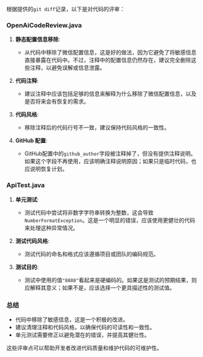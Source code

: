 根据提供的`git diff`记录，以下是对代码的评审：

### OpenAiCodeReview.java

1. **静态配置信息移除**:
   - 从代码中移除了微信配置信息，这是好的做法，因为它避免了将敏感信息直接暴露在代码中。不过，注释中的配置信息仍然存在，建议完全删除这些注释，以避免误解或信息泄露。

2. **代码注释**:
   - 建议注释中应该包括足够的信息来解释为什么移除了微信配置信息，以及是否将来会有恢复的需求。

3. **代码风格**:
   - 移除注释后的代码行号不一致，建议保持代码风格的一致性。

4. **GitHub 配置**:
   - GitHub配置中的`github_author`字段被注释掉了，但没有提供注释说明。如果这个字段不再使用，应该明确注释说明原因；如果只是临时代码，也应说明恢复计划。

### ApiTest.java

1. **单元测试**:
   - 测试代码中尝试将非数字字符串转换为整数，这会导致`NumberFormatException`。这是一个明显的错误，应该使用更健壮的代码来处理这种异常情况。

2. **测试代码风格**:
   - 测试代码的命名和格式应该遵循项目或团队的编码规范。

3. **测试目的**:
   - 测试中使用的值`"8888"`看起来是硬编码的。如果这是测试的预期结果，则应解释其意义；如果不是，应该选择一个更具描述性的测试值。

### 总结

- 代码中移除了敏感信息，这是一个积极的改进。
- 建议清理注释和代码风格，以确保代码的可读性和一致性。
- 单元测试需要修正以避免潜在的错误，并提高其健壮性。

这些评审点可以帮助开发者改进代码质量和维护代码的可维护性。